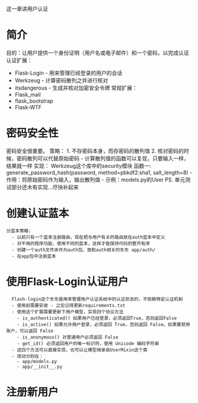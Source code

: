 这一章讲用户认证
# 简介
目的：让用户提供一个身份证明（用户名或电子邮件）和一个密码，以完成认证
认证扩展：
  - Flask-Login - 用来管理已经登录的用户的会话
  - Werkzeug - 计算密码散列之并进行核对
  - itsdangerous - 生成并核对加密安全令牌
常规扩展：
  - Flask_mail
  - flask_bootstrap
  - Flask-WTF

# 密码安全性
  密码安全很重要。
  策略：
    1. 不存密码本身，而存密码的散列值
    2. 核对密码的时候，密码散列可以代替原始密码 - 计算散列值的函数可以复现，只要输入一样，结果就一样
  实现：
    Werkzeug这个库中的security模块
    函数一: generate_password_hash(password, method=pbkdf2:sha1, salt_length=8)
      - 作用：将原始密码作为输入，输出散列值
      - 示例：models.py的User
    PS. 单元测试部分还木有实现...尽快补起来

# 创建认证蓝本
    分蓝本策略:
      - 以前只有一个蓝本注册路由，现在把与用户有关的路由放在auth蓝本中定义
      - 对不用的程序功能，使用不同的蓝本，这样才能保持代码的整齐有序
      - 创建一个auth文件夹作为auth包，放和auth相关的东东 app/auth/
      - 在app包中注册蓝本

# 使用Flask-Login认证用户
      Flash-login这个东东是用来管理用户认证系统中的认证状态的，不依赖特定认证机制
      - 使用前需要安装 - 之后记得更新requirements.txt
      - 使用这个扩展需要更新下用户模型，实现四个协议方法
        - is_authenticated() 如果用户已经登录，必须返回True，否则返回False
        - is_active() 如果允许用户登录，必须返回 True，否则返回 False。如果要禁用账户，可以返回 False
        - is_anonymous() 对普通用户必须返回 False
        - get_id() 必须返回用户的唯一标识符，使用 Unicode 编码字符串
      - 这四个方法可以直接实现，也可以让模型继承自UserMixin这个类
      - 改动分别在：
        - app/models.py
        - app/__init__.py

# 注册新用户
  
